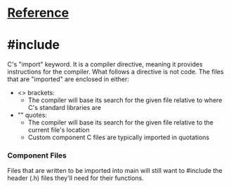 # [Reference](https://www.techonthenet.com/c_language/directives/index.php)

# \#include
C's "import" keyword.  It is a compiler directive, meaning it provides instructions for the compiler.  What follows a directive is not code.  The files that are "imported" are enclosed in either:
- <> brackets:
    - The compiler will base its search for the given file relative to where C's standard libraries are
- "" quotes:
    - The compiler will base its search for the given file relative to the current file's location
    - Custom component C files are typically imported in quotations

### Component Files
Files that are written to be imported into main will still want to #include the header (.h) files they'll need for their functions.